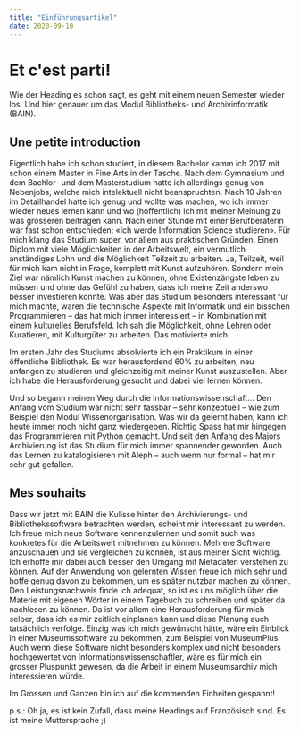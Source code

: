 ```yaml
---
title: "Einführungsartikel"
date: 2020-09-10
---
```


<h1>Et c'est parti!</h1>
Wie der Heading es schon sagt, es geht mit einem neuen Semester wieder los. Und hier genauer um das Modul Bibliotheks- und Archivinformatik (BAIN).
  
<h2>Une petite introduction</h2>
Eigentlich habe ich schon studiert, in diesem Bachelor kamm ich 2017 mit schon einem Master in Fine Arts in der Tasche. Nach dem Gymnasium und dem Bachlor- und dem Masterstudium hatte ich allerdings genug von Nebenjobs, welche mich intelektuell nicht beanspruchten. Nach 10 Jahren im Detailhandel hatte ich genug und wollte was machen, wo ich immer wieder neues lernen kann und wo (hoffentlich) ich mit meiner Meinung zu was grösseren beitragen kann. Nach einer Stunde mit einer Berufberaterin war fast schon entschieden: «Ich werde Information Science studieren». Für mich klang das Studium super, vor allem aus praktischen Gründen. Einen Diplom mit viele Möglichkeiten in der Arbeitswelt, ein vermutlich anständiges Lohn und die Möglichkeit Teilzeit zu arbeiten. Ja, Teilzeit, weil für mich kam nicht in Frage, komplett mit Kunst aufzuhören. Sondern mein Ziel war nämlich Kunst machen zu können, ohne Existenzängste leben zu müssen und ohne das Gefühl zu haben, dass ich meine Zeit anderswo besser investieren konnte. Was aber das Studium besonders interessant für mich machte, waren die technische Aspekte mit Informatik und ein bisschen Programmieren – das hat mich immer interessiert – in Kombination mit einem kulturelles Berufsfeld. Ich sah die Möglichkeit, ohne Lehren oder Kuratieren, mit Kulturgüter zu arbeiten. Das motivierte mich.

Im ersten Jahr des Studiums absolvierte ich ein Praktikum in einer öffentliche Bibliothek. Es war herausfordend 60% zu arbeiten, neu anfangen zu studieren und gleichzeitig mit meiner Kunst auszustellen. Aber ich habe die Herausforderung gesucht und dabei viel lernen können.

Und so begann meinen Weg durch die Informationswissenschaft...
Den Anfang vom Studium war nicht sehr fassbar – sehr konzeptuell – wie zum Beispiel den Modul Wissenorganisation. Was wir da gelernt haben, kann ich heute immer noch nicht ganz wiedergeben. Richtig Spass hat mir hingegen das Programmieren mit Python gemacht. Und seit den Anfang des Majors Archivierung ist das Studium für mich immer spannender geworden. Auch das Lernen zu katalogisieren mit Aleph – auch wenn nur formal – hat mir sehr gut gefallen.

<h2>Mes souhaits</h2>
Dass wir jetzt mit BAIN die Kulisse hinter den Archivierungs- und Bibliothekssoftware betrachten werden, scheint mir interessant zu werden. Ich freue mich neue Software kennenzulernen und somit auch was konkretes für die Arbeitswelt mitnehmen zu können. Mehrere Software anzuschauen und sie vergleichen zu können, ist aus meiner Sicht wichtig. Ich erhoffe mir dabei auch besser den Umgang mit Metadaten verstehen zu können. Auf der Anwendung von gelernten Wissen freue ich mich sehr und hoffe genug davon zu bekommen, um es später nutzbar machen zu können. Den Leistungsnachweis finde ich adequat, so ist es uns möglich über die Materie mit eigenen Wörter in einem Tagebuch zu schreiben und später da nachlesen zu können. Da ist vor allem eine Herausforderung für mich selber, dass ich es mir zeitlich einplanen kann und diese Planung auch tatsächlich verfolge.
Einzig was ich mich gewünscht hätte, wäre ein Einblick in einer Museumssoftware zu bekommen, zum Beispiel von MuseumPlus. Auch wenn diese Software nicht besonders komplex und nicht besonders hochgewertet von Informationswissenschaftler, wäre es für mich ein grosser Pluspunkt gewesen, da die Arbeit in einem Museumsarchiv mich interessieren würde.

Im Grossen und Ganzen bin ich auf die kommenden Einheiten gespannt!


p.s.: Oh ja, es ist kein Zufall, dass meine Headings auf Französisch sind. Es ist meine Muttersprache ;)
